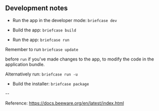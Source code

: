 Development notes
--

- Run the app in the developer mode:
```briefcase dev```

- Build the app:
```briefcase build```

- Run the app:
```briefcase run```

Remember to run 
```briefcase update```

before `run` if you've made changes to the app, to modify the code in the application bundle.

Alternatively run:
```briefcase run -u```

- Build the installer:
```briefcase package```

--

Reference: https://docs.beeware.org/en/latest/index.html
